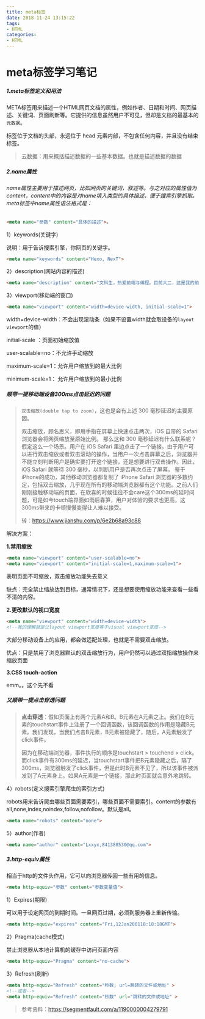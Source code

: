 ```yaml
---
title: meta标签
date: 2018-11-24 13:15:22
tags: 
- HTML
categories: 
- HTML
---
```


# meta标签学习笔记

##### 1.meta标签定义和用法

META标签用来描述一个HTML网页文档的属性，例如作者、日期和时间、网页描述、关键词、页面刷新等。它提供的信息虽然用户不可见，但却是文档的最基本的`元数据`。

标签位于文档的头部，永远位于 head 元素内部，不包含任何内容，并且没有结束标签。

> 云数据：用来概括描述数据的一些基本数据。也就是描述数据的数据



##### 2.name属性

###### name属性主要用于描述网页，比如网页的关键词，叙述等。与之对应的属性值为content，content中的内容是对name填入类型的具体描述，便于搜索引擎抓取。meta标签中name属性语法格式是：

```html
<meta name="参数" content="具体的描述">。
```



1）keywords(关键字)

说明：用于告诉搜索引擎，你网页的关键字。

```html
<meta name="keywords" content="Hexo, NexT">
```



2）description(网站内容的描述)

```html
<meta name="description" content="文科生，热爱前端与编程。目前大二，这是我的前端博客">
```



3）viewport(移动端的窗口)

```html
<meta name="viewport" content="width=device-width, initial-scale=1">
```

width=device-width：不会出现滚动条（如果不设置width就会取设备的`layout viewport`的值）

initial-scale ：页面初始缩放值

user-scalable=no：不允许手动缩放

maximum-scale=1：允许用户缩放到的最大比例

minimum-scale=1： 允许用户缩放到的最小比例



##### 顺带一提移动端设备300ms点击延迟的问题

> `双击缩放(double tap to zoom)`，这也是会有上述 300 毫秒延迟的主要原因。
>
> 双击缩放，顾名思义，即用手指在屏幕上快速点击两次，iOS 自带的 Safari 浏览器会将网页缩放至原始比例。 那么这和 300 毫秒延迟有什么联系呢？ 假定这么一个场景。用户在 iOS Safari 里边点击了一个链接。由于用户可以进行双击缩放或者双击滚动的操作，当用户一次点击屏幕之后，浏览器并不能立刻判断用户是确实要打开这个链接，还是想要进行双击操作。因此，iOS Safari 就等待 300 毫秒，以判断用户是否再次点击了屏幕。 鉴于iPhone的成功，其他移动浏览器都复制了 iPhone Safari 浏览器的多数约定，包括双击缩放，几乎现在所有的移动端浏览器都有这个功能。之前人们刚刚接触移动端的页面，在欣喜的时候往往不会care这个300ms的延时问题，可是如今touch端界面如雨后春笋，用户对体验的要求也更高，这300ms带来的卡顿慢慢变得让人难以接受。
>
> 转：https://www.jianshu.com/p/6e2b68a93c88



解决方案：

**1.禁用缩放**

```html
<meta name="viewport" content="user-scalable=no">
<meta name="viewport" content="initial-scale=1,maximum-scale=1">
```

表明页面不可缩放，双击缩放功能失去意义

缺点：完全禁止缩放达到目标，通常情况下，还是想要使用缩放功能来查看一些看不清的内容。



**2.更改默认的视口宽度**

```html
<meta name="viewport" content="width=device-width">
<!--我的理解就是让layout viewport宽度等于visual viewport宽度-->
```

大部分移动设备上的应用，都会做适配处理，也就是不需要双击缩放。

优点：只是禁用了浏览器默认的双击缩放行为，用户仍然可以通过双指缩放操作来缩放页面



**3.CSS touch-action**

emm。。这个先不看



##### 又顺带一提点击穿透问题



> **点击穿透**：假如页面上有两个元素A和B。B元素在A元素之上。我们在B元素的touchstart事件上注册了一个回调函数，该回调函数的作用是隐藏B元素。我们发现，当我们点击B元素，B元素被隐藏了，随后，A元素触发了click事件。
>
> 因为在移动端浏览器，事件执行的顺序是touchstart > touchend > click。而click事件有300ms的延迟，当touchstart事件把B元素隐藏之后，隔了300ms，浏览器触发了click事件，但是此时B元素不见了，所以该事件被派发到了A元素身上。如果A元素是一个链接，那此时页面就会意外地跳转。



4）robots(定义搜索引擎爬虫的索引方式)

robots用来告诉爬虫哪些页面需要索引，哪些页面不需要索引。content的参数有all,none,index,noindex,follow,nofollow。默认是all。

```html
<meta name="robots" content="none">
```



5）author(作者)

```html
<meta name="author" content="Lxxyx,841380530@qq.com">
```



##### 3.http-equiv属性

相当于http的文件头作用，它可以向浏览器传回一些有用的信息。

```html
<meta http-equiv="参数" content="参数变量值">
```



1）Expires(期限) 

可以用于设定网页的到期时间。一旦网页过期，必须到服务器上重新传输。 

```html
<meta http-equiv="expires" content="Fri,12Jan200118:18:18GMT"> 
```



2）Pragma(cache模式) 

禁止浏览器从本地计算机的缓存中访问页面内容

```html
<meta http-equiv="Pragma" content="no-cache">
```



3）Refresh(刷新) 

```html
<meta http-equiv="Refresh" content="秒数; url=跳转的文件或地址" > 
<!--或者-->
<meta http-equiv="Refresh" content="秒数" url="跳转的文件或地址" > 
```



> 参考资料：https://segmentfault.com/a/1190000004279791
